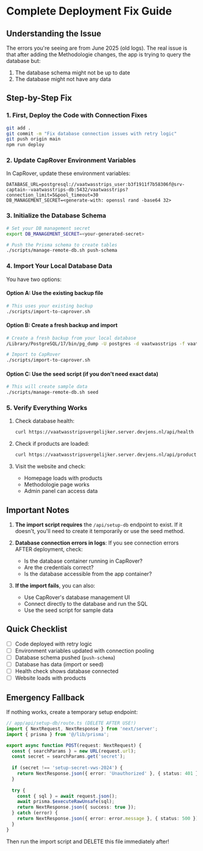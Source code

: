 # Complete Deployment Fix Guide

## Understanding the Issue

The errors you're seeing are from June 2025 (old logs). The real issue is that after adding the Methodologie changes, the app is trying to query the database but:
1. The database schema might not be up to date
2. The database might not have any data

## Step-by-Step Fix

### 1. First, Deploy the Code with Connection Fixes

```bash
git add .
git commit -m "Fix database connection issues with retry logic"
git push origin main
npm run deploy
```

### 2. Update CapRover Environment Variables

In CapRover, update these environment variables:

```
DATABASE_URL=postgresql://vaatwasstrips_user:b3f1911f7b58306f@srv-captain--vaatwasstrips-db:5432/vaatwasstrips?connection_limit=5&pool_timeout=30
DB_MANAGEMENT_SECRET=<generate-with: openssl rand -base64 32>
```

### 3. Initialize the Database Schema

```bash
# Set your DB management secret
export DB_MANAGEMENT_SECRET=<your-generated-secret>

# Push the Prisma schema to create tables
./scripts/manage-remote-db.sh push-schema
```

### 4. Import Your Local Database Data

You have two options:

#### Option A: Use the existing backup file
```bash
# This uses your existing backup
./scripts/import-to-caprover.sh
```

#### Option B: Create a fresh backup and import
```bash
# Create a fresh backup from your local database
/Library/PostgreSQL/17/bin/pg_dump -U postgres -d vaatwasstrips -f vaatwasstrips_backup.sql

# Import to CapRover
./scripts/import-to-caprover.sh
```

#### Option C: Use the seed script (if you don't need exact data)
```bash
# This will create sample data
./scripts/manage-remote-db.sh seed
```

### 5. Verify Everything Works

1. Check database health:
   ```bash
   curl https://vaatwasstripsvergelijker.server.devjens.nl/api/health
   ```

2. Check if products are loaded:
   ```bash
   curl https://vaatwasstripsvergelijker.server.devjens.nl/api/products
   ```

3. Visit the website and check:
   - Homepage loads with products
   - Methodologie page works
   - Admin panel can access data

## Important Notes

1. **The import script requires** the `/api/setup-db` endpoint to exist. If it doesn't, you'll need to create it temporarily or use the seed method.

2. **Database connection errors in logs**: If you see connection errors AFTER deployment, check:
   - Is the database container running in CapRover?
   - Are the credentials correct?
   - Is the database accessible from the app container?

3. **If the import fails**, you can also:
   - Use CapRover's database management UI
   - Connect directly to the database and run the SQL
   - Use the seed script for sample data

## Quick Checklist

- [ ] Code deployed with retry logic
- [ ] Environment variables updated with connection pooling
- [ ] Database schema pushed (`push-schema`)
- [ ] Database has data (import or seed)
- [ ] Health check shows database connected
- [ ] Website loads with products

## Emergency Fallback

If nothing works, create a temporary setup endpoint:

```typescript
// app/api/setup-db/route.ts (DELETE AFTER USE!)
import { NextRequest, NextResponse } from 'next/server';
import { prisma } from '@/lib/prisma';

export async function POST(request: NextRequest) {
  const { searchParams } = new URL(request.url);
  const secret = searchParams.get('secret');
  
  if (secret !== 'setup-secret-vws-2024') {
    return NextResponse.json({ error: 'Unauthorized' }, { status: 401 });
  }
  
  try {
    const { sql } = await request.json();
    await prisma.$executeRawUnsafe(sql);
    return NextResponse.json({ success: true });
  } catch (error) {
    return NextResponse.json({ error: error.message }, { status: 500 });
  }
}
```

Then run the import script and DELETE this file immediately after!